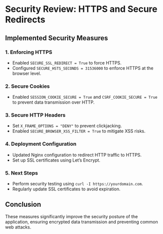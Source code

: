 # Security Review: HTTPS and Secure Redirects

## Implemented Security Measures

### 1. Enforcing HTTPS
- Enabled `SECURE_SSL_REDIRECT = True` to force HTTPS.
- Configured `SECURE_HSTS_SECONDS = 31536000` to enforce HTTPS at the browser level.

### 2. Secure Cookies
- Enabled `SESSION_COOKIE_SECURE = True` and `CSRF_COOKIE_SECURE = True` to prevent data transmission over HTTP.

### 3. Secure HTTP Headers
- Set `X_FRAME_OPTIONS = "DENY"` to prevent clickjacking.
- Enabled `SECURE_BROWSER_XSS_FILTER = True` to mitigate XSS risks.

### 4. Deployment Configuration
- Updated Nginx configuration to redirect HTTP traffic to HTTPS.
- Set up SSL certificates using Let’s Encrypt.

### 5. Next Steps
- Perform security testing using `curl -I https://yourdomain.com`.
- Regularly update SSL certificates to avoid expiration.

## Conclusion
These measures significantly improve the security posture of the application, ensuring encrypted data transmission and preventing common web attacks.
